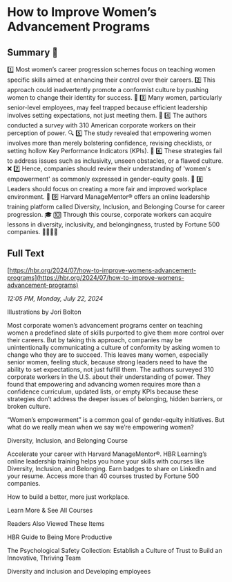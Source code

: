 # How to Improve Women’s Advancement Programs

## Summary 🤖

1️⃣ Most women’s career progression schemes focus on teaching women specific skills aimed at enhancing their control over their careers.
2️⃣ This approach could inadvertently promote a conformist culture by pushing women to change their identity for success. 🔄
3️⃣ Many women, particularly senior-level employees, may feel trapped because efficient leadership involves setting expectations, not just meeting them. 🚧
4️⃣ The authors conducted a survey with 310 American corporate workers on their perception of power. 🔍
5️⃣ The study revealed that empowering women involves more than merely bolstering confidence, revising checklists, or setting hollow Key Performance Indicators (KPIs). 🔢
6️⃣ These strategies fail to address issues such as inclusivity, unseen obstacles, or a flawed culture. ❌
7️⃣ Hence, companies should review their understanding of 'women's empowerment' as commonly expressed in gender-equity goals. 🎯
8️⃣ Leaders should focus on creating a more fair and improved workplace environment. 🏢
9️⃣ Harvard ManageMentor® offers an online leadership training platform called Diversity, Inclusion, and Belonging Course for career progression. 🎓
🔟 Through this course, corporate workers can acquire lessons in diversity, inclusivity, and belongingness, trusted by Fortune 500 companies. 👩‍💼👨‍💼

## Full Text

[https://hbr.org/2024/07/how-to-improve-womens-advancement-programs](https://hbr.org/2024/07/how-to-improve-womens-advancement-programs)

*12:05 PM, Monday, July 22, 2024*

Illustrations by Jori Bolton

Most corporate women’s advancement programs center on teaching women a predefined slate of skills purported to give them more control over their careers. But by taking this approach, companies may be unintentionally communicating a culture of conformity by asking women to change who they are to succeed. This leaves many women, especially senior women, feeling stuck, because strong leaders need to have the ability to set expectations, not just fulfill them. The authors surveyed 310 corporate workers in the U.S. about their understanding of power. They found that empowering and advancing women requires more than a confidence curriculum, updated lists, or empty KPIs because these strategies don’t address the deeper issues of belonging, hidden barriers, or broken culture.

“Women’s empowerment” is a common goal of gender-equity initiatives. But what do we really mean when we say we’re empowering women?

Diversity, Inclusion, and Belonging Course

Accelerate your career with Harvard ManageMentor®. HBR Learning’s online leadership training helps you hone your skills with courses like Diversity, Inclusion, and Belonging. Earn badges to share on LinkedIn and your resume. Access more than 40 courses trusted by Fortune 500 companies.

How to build a better, more just workplace.

Learn More & See All Courses

Readers Also Viewed These Items

HBR Guide to Being More Productive

The Psychological Safety Collection: Establish a Culture of Trust to Build an Innovative, Thriving Team

Diversity and inclusion and Developing employees

